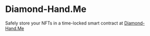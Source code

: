 # Diamond-Hand.Me
Safely store your NFTs in a time-locked smart contract at [Diamond-Hand.Me](https://diamond-hand.me)
